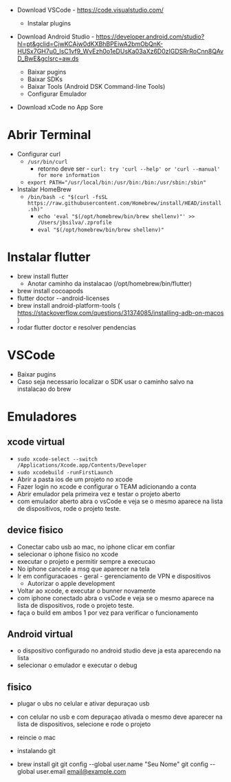 - Download VSCode - https://code.visualstudio.com/ 
    - Instalar plugins
- Download Android Studio - https://developer.android.com/studio?hl=pt&gclid=CjwKCAjw0dKXBhBPEiwA2bmObQnK-HUSx7GH7u0_IsC1vf9_WvEzh0o1eDUsKa03aXz6D0zIGDSRrRoCnn8QAvD_BwE&gclsrc=aw.ds
    - Baixar pugins
    - Baixar SDKs
    - Baixar Tools (Android DSK Command-line Tools)
    - Configurar Emulador

- Download xCode no App Sore


# Abrir Terminal
- Configurar curl
    - ```/usr/bin/curl```
        - retorno deve ser - ```curl: try 'curl --help' or 'curl --manual' for more information```
    - ```export PATH="/usr/local/bin:/usr/bin:/bin:/usr/sbin:/sbin"```
- Instalar HomeBrew
    - ```/bin/bash -c "$(curl -fsSL https://raw.githubusercontent.com/Homebrew/install/HEAD/install.sh)"```
        - ```echo 'eval "$(/opt/homebrew/bin/brew shellenv)"' >> /Users/jbsilva/.zprofile```
        - ```eval "$(/opt/homebrew/bin/brew shellenv)"```
# Instalar flutter
-   brew install flutter
    - Anotar caminho da instalacao (/opt/homebrew/bin/flutter)
-  brew install cocoapods
- flutter doctor --android-licenses
- brew install android-platform-tools ( https://stackoverflow.com/questions/31374085/installing-adb-on-macos )
- rodar flutter doctor e resolver pendencias


# VSCode
- Baixar pugins
- Caso seja necessario localizar o SDK usar o caminho salvo na instalacao do brew
# Emuladores
## xcode virtual
- ```sudo xcode-select --switch /Applications/Xcode.app/Contents/Developer```
- ```sudo xcodebuild -runFirstLaunch```
- Abrir a pasta ios de um projeto no xcode
- Fazer login no xcode e configurar o TEAM adicionando a conta 
- Abrir emulador pela primeira vez e testar o projeto aberto
- com emulador aberto abra o vsCode e veja se o mesmo aparece na lista de dispositivos, rode o projeto teste.
## device fisico 
- Conectar cabo usb ao mac, no iphone clicar em confiar
- selecionar o iphone fisico no xcode 
- executar o projeto e permitir sempre a execucao
- No iphone cancele a msg que aparecer na tela
- Ir em configuracaoes - geral - gerenciamento de VPN e dispositivos
    - Autorizar o apple development
- Voltar ao xcode, e executar o bunner novamente
- com iphone conectado abra o vsCode e veja se o mesmo aparece na lista de dispositivos, rode o projeto teste.
- faça o build em ambos 1 por vez para verificar o funcionamento
## Android virtual
- o dispositivo configurado no android studio deve ja esta aparecendo na lista
- selecionar o emulador e executar o debug
## fisico
- plugar o ubs no celular e ativar depuraçao usb
- con celular no usb e com depuraçao ativada o mesmo deve aparecer na lista de dispositivos, selecione e rode o projeto

- reincie o mac
- instalando git
- brew install git
git config --global user.name "Seu Nome"
git config --global user.email email@example.com


